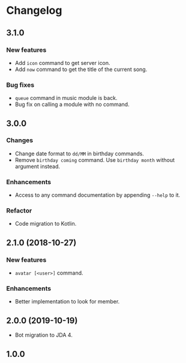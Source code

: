 # Changelog

## 3.1.0

### New features

- Add `icon` command to get server icon.
- Add `now` command to get the title of the current song.

### Bug fixes

- `queue` command in music module is back.
- Bug fix on calling a module with no command.

## 3.0.0

### Changes

- Change date format to `dd/MM` in birthday commands.
- Remove `birthday coming` command. Use `birthday month` without argument instead.

### Enhancements

-  Access to any command documentation by appending `--help` to it.

### Refactor

- Code migration to Kotlin.

## 2.1.0 (2018-10-27)

### New features

- `avatar [<user>]` command.

### Enhancements

- Better implementation to look for member.

## 2.0.0 (2019-10-19)

- Bot migration to JDA 4.

## 1.0.0
